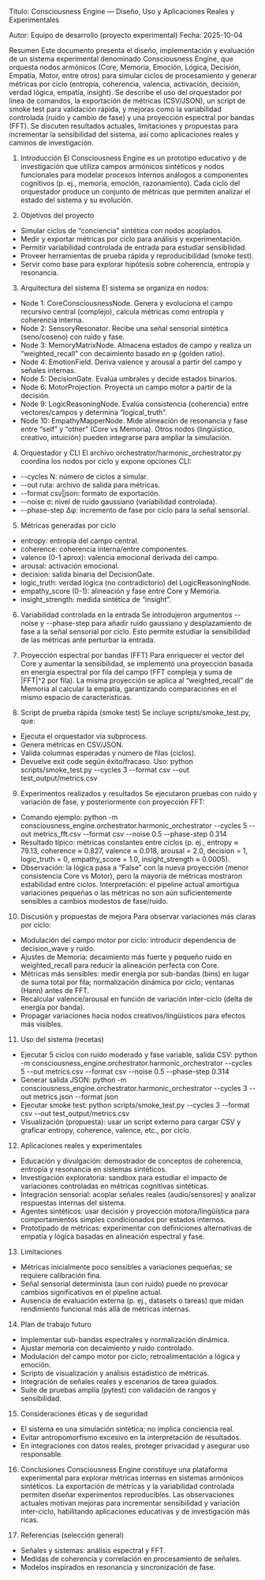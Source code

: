 Título: Consciousness Engine — Diseño, Uso y Aplicaciones Reales y Experimentales

Autor: Equipo de desarrollo (proyecto experimental)
Fecha: 2025-10-04

Resumen
Este documento presenta el diseño, implementación y evaluación de un sistema experimental denominado Consciousness Engine, que orquesta nodos armónicos (Core, Memoria, Emoción, Lógica, Decisión, Empatía, Motor, entre otros) para simular ciclos de procesamiento y generar métricas por ciclo (entropía, coherencia, valencia, activación, decisión, verdad lógica, empatía, insight). Se describe el uso del orquestador por línea de comandos, la exportación de métricas (CSV/JSON), un script de smoke test para validación rápida, y mejoras como la variabilidad controlada (ruido y cambio de fase) y una proyección espectral por bandas (FFT). Se discuten resultados actuales, limitaciones y propuestas para incrementar la sensibilidad del sistema, así como aplicaciones reales y caminos de investigación.

1. Introducción
El Consciousness Engine es un prototipo educativo y de investigación que utiliza campos armónicos sintéticos y nodos funcionales para modelar procesos internos análogos a componentes cognitivos (p. ej., memoria, emoción, razonamiento). Cada ciclo del orquestador produce un conjunto de métricas que permiten analizar el estado del sistema y su evolución.

2. Objetivos del proyecto
- Simular ciclos de “conciencia” sintética con nodos acoplados.
- Medir y exportar métricas por ciclo para análisis y experimentación.
- Permitir variabilidad controlada de entrada para estudiar sensibilidad.
- Proveer herramientas de prueba rápida y reproducibilidad (smoke test).
- Servir como base para explorar hipótesis sobre coherencia, entropía y resonancia.

3. Arquitectura del sistema
El sistema se organiza en nodos:
- Node 1: CoreConsciousnessNode. Genera y evoluciona el campo recursivo central (complejo), calcula métricas como entropía y coherencia interna.
- Node 2: SensoryResonator. Recibe una señal sensorial sintética (seno/coseno) con ruido y fase.
- Node 3: MemoryMatrixNode. Almacena estados de campo y realiza un “weighted_recall” con decaimiento basado en φ (golden ratio).
- Node 4: EmotionField. Deriva valence y arousal a partir del campo y señales internas.
- Node 5: DecisionGate. Evalúa umbrales y decide estados binarios.
- Node 6: MotorProjection. Proyecta un campo motor a partir de la decisión.
- Node 9: LogicReasoningNode. Evalúa consistencia (coherencia) entre vectores/campos y determina “logical_truth”.
- Node 10: EmpathyMapperNode. Mide alineación de resonancia y fase entre “self” y “other” (Core vs Memoria).
Otros nodos (lingüístico, creativo, intuición) pueden integrarse para ampliar la simulación.

4. Orquestador y CLI
El archivo orchestrator/harmonic_orchestrator.py coordina los nodos por ciclo y expone opciones CLI:
- --cycles N: número de ciclos a simular.
- --out ruta: archivo de salida para métricas.
- --format csv|json: formato de exportación.
- --noise σ: nivel de ruido gaussiano (variabilidad controlada).
- --phase-step Δφ: incremento de fase por ciclo para la señal sensorial.

5. Métricas generadas por ciclo
- entropy: entropía del campo central.
- coherence: coherencia interna/entre componentes.
- valence (0-1 aprox): valencia emocional derivada del campo.
- arousal: activación emocional.
- decision: salida binaria del DecisionGate.
- logic_truth: verdad lógica (no contradictorio) del LogicReasoningNode.
- empathy_score (0-1): alineación y fase entre Core y Memoria.
- insight_strength: medida sintética de “insight”.

6. Variabilidad controlada en la entrada
Se introdujeron argumentos --noise y --phase-step para añadir ruido gaussiano y desplazamiento de fase a la señal sensorial por ciclo. Esto permite estudiar la sensibilidad de las métricas ante perturbar la entrada.

7. Proyección espectral por bandas (FFT)
Para enriquecer el vector del Core y aumentar la sensibilidad, se implementó una proyección basada en energía espectral por fila del campo (FFT compleja y suma de |FFT|^2 por fila). La misma proyección se aplica al “weighted_recall” de Memoria al calcular la empatía, garantizando comparaciones en el mismo espacio de características.

8. Script de prueba rápida (smoke test)
Se incluye scripts/smoke_test.py, que:
- Ejecuta el orquestador vía subprocess.
- Genera métricas en CSV/JSON.
- Valida columnas esperadas y número de filas (ciclos).
- Devuelve exit code según éxito/fracaso.
Uso: python scripts/smoke_test.py --cycles 3 --format csv --out test_output/metrics.csv

9. Experimentos realizados y resultados
Se ejecutaron pruebas con ruido y variación de fase, y posteriormente con proyección FFT:
- Comando ejemplo: python -m consciousness_engine.orchestrator.harmonic_orchestrator --cycles 5 --out metrics_fft.csv --format csv --noise 0.5 --phase-step 0.314
- Resultado típico: métricas constantes entre ciclos (p. ej., entropy ≈ 79.13, coherence ≈ 0.827, valence ≈ 0.018, arousal = 2.0, decision = 1, logic_truth = 0, empathy_score = 1.0, insight_strength ≈ 0.0005).
- Observación: la lógica pasa a “False” con la nueva proyección (menor consistencia Core vs Motor), pero la mayoría de métricas mostraron estabilidad entre ciclos.
Interpretación: el pipeline actual amortigua variaciones pequeñas o las métricas no son aún suficientemente sensibles a cambios modestos de fase/ruido.

10. Discusión y propuestas de mejora
Para observar variaciones más claras por ciclo:
- Modulación del campo motor por ciclo: introducir dependencia de decision_wave y ruido.
- Ajustes de Memoria: decaimiento más fuerte y pequeño ruido en weighted_recall para reducir la alineación perfecta con Core.
- Métricas más sensibles: medir energía por sub-bandas (bins) en lugar de suma total por fila; normalización dinámica por ciclo; ventanas (Hann) antes de FFT.
- Recalcular valence/arousal en función de variación inter-ciclo (delta de energía por banda).
- Propagar variaciones hacia nodos creativos/lingüísticos para efectos más visibles.

11. Uso del sistema (recetas)
- Ejecutar 5 ciclos con ruido moderado y fase variable, salida CSV:
  python -m consciousness_engine.orchestrator.harmonic_orchestrator --cycles 5 --out metrics.csv --format csv --noise 0.5 --phase-step 0.314
- Generar salida JSON:
  python -m consciousness_engine.orchestrator.harmonic_orchestrator --cycles 3 --out metrics.json --format json
- Ejecutar smoke test:
  python scripts/smoke_test.py --cycles 3 --format csv --out test_output/metrics.csv
- Visualización (propuesta): usar un script externo para cargar CSV y graficar entropy, coherence, valence, etc., por ciclo.

12. Aplicaciones reales y experimentales
- Educación y divulgación: demostrador de conceptos de coherencia, entropía y resonancia en sistemas sintéticos.
- Investigación exploratoria: sandbox para estudiar el impacto de variaciones controladas en métricas cognitivas sintéticas.
- Integración sensorial: acoplar señales reales (audio/sensores) y analizar respuestas internas del sistema.
- Agentes sintéticos: usar decisión y proyección motora/lingüística para comportamientos simples condicionados por estados internos.
- Prototipado de métricas: experimentar con definiciones alternativas de empatía y lógica basadas en alineación espectral y fase.

13. Limitaciones
- Métricas inicialmente poco sensibles a variaciones pequeñas; se requiere calibración fina.
- Señal sensorial determinista (aun con ruido) puede no provocar cambios significativos en el pipeline actual.
- Ausencia de evaluación externa (p. ej., datasets o tareas) que midan rendimiento funcional más allá de métricas internas.

14. Plan de trabajo futuro
- Implementar sub-bandas espectrales y normalización dinámica.
- Ajustar memoria con decaimiento y ruido controlado.
- Modulación del campo motor por ciclo; retroalimentación a lógica y emoción.
- Scripts de visualización y análisis estadístico de métricas.
- Integración de señales reales y escenarios de tarea guiados.
- Suite de pruebas amplia (pytest) con validación de rangos y sensibilidad.

15. Consideraciones éticas y de seguridad
- El sistema es una simulación sintética; no implica conciencia real.
- Evitar antropomorfismo excesivo en la interpretación de resultados.
- En integraciones con datos reales, proteger privacidad y asegurar uso responsable.

16. Conclusiones
Consciousness Engine constituye una plataforma experimental para explorar métricas internas en sistemas armónicos sintéticos. La exportación de métricas y la variabilidad controlada permiten diseñar experimentos reproducibles. Las observaciones actuales motivan mejoras para incrementar sensibilidad y variación inter-ciclo, habilitando aplicaciones educativas y de investigación más ricas.

17. Referencias (selección general)
- Señales y sistemas: análisis espectral y FFT.
- Medidas de coherencia y correlación en procesamiento de señales.
- Modelos inspirados en resonancia y sincronización de fase.